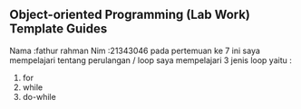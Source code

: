 ## Object-oriented Programming (Lab Work) Template Guides
Nama :fathur rahman 
Nim  :21343046
pada pertemuan ke 7 ini saya mempelajari tentang perulangan / loop
saya mempelajari 3 jenis loop yaitu :
1. for
2. while
3. do-while
